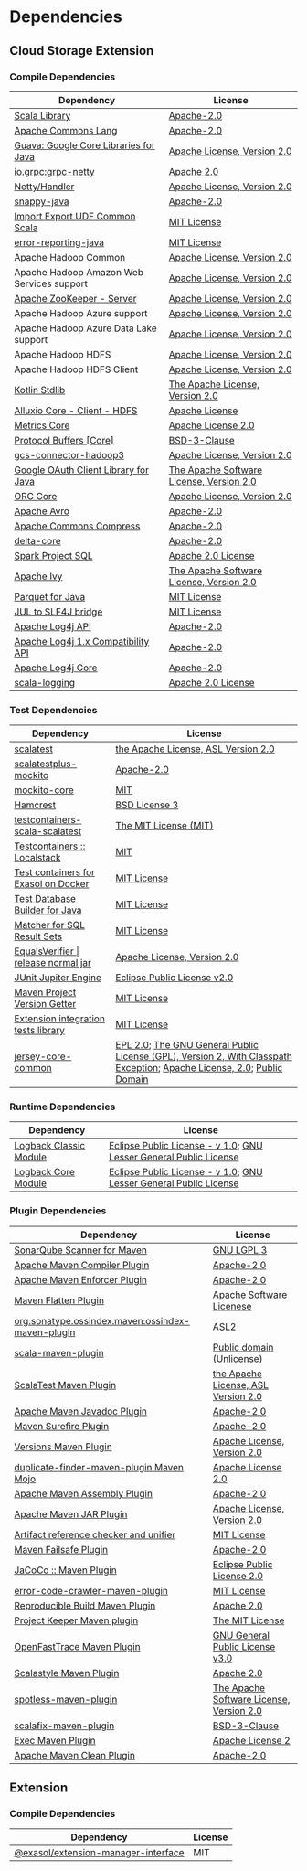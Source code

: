 <!-- @formatter:off -->
# Dependencies

## Cloud Storage Extension

### Compile Dependencies

| Dependency                                 | License                                       |
| ------------------------------------------ | --------------------------------------------- |
| [Scala Library][0]                         | [Apache-2.0][1]                               |
| [Apache Commons Lang][2]                   | [Apache-2.0][3]                               |
| [Guava: Google Core Libraries for Java][4] | [Apache License, Version 2.0][5]              |
| [io.grpc:grpc-netty][6]                    | [Apache 2.0][7]                               |
| [Netty/Handler][8]                         | [Apache License, Version 2.0][1]              |
| [snappy-java][9]                           | [Apache-2.0][10]                              |
| [Import Export UDF Common Scala][11]       | [MIT License][12]                             |
| [error-reporting-java][13]                 | [MIT License][14]                             |
| Apache Hadoop Common                       | [Apache License, Version 2.0][3]              |
| Apache Hadoop Amazon Web Services support  | [Apache License, Version 2.0][3]              |
| [Apache ZooKeeper - Server][15]            | [Apache License, Version 2.0][3]              |
| Apache Hadoop Azure support                | [Apache License, Version 2.0][3]              |
| Apache Hadoop Azure Data Lake support      | [Apache License, Version 2.0][3]              |
| Apache Hadoop HDFS                         | [Apache License, Version 2.0][3]              |
| Apache Hadoop HDFS Client                  | [Apache License, Version 2.0][3]              |
| [Kotlin Stdlib][16]                        | [The Apache License, Version 2.0][5]          |
| [Alluxio Core - Client - HDFS][17]         | [Apache License][18]                          |
| [Metrics Core][19]                         | [Apache License 2.0][10]                      |
| [Protocol Buffers [Core]][20]              | [BSD-3-Clause][21]                            |
| [gcs-connector-hadoop3][22]                | [Apache License, Version 2.0][5]              |
| [Google OAuth Client Library for Java][23] | [The Apache Software License, Version 2.0][3] |
| [ORC Core][24]                             | [Apache License, Version 2.0][3]              |
| [Apache Avro][25]                          | [Apache-2.0][3]                               |
| [Apache Commons Compress][26]              | [Apache-2.0][3]                               |
| [delta-core][27]                           | [Apache-2.0][28]                              |
| [Spark Project SQL][29]                    | [Apache 2.0 License][30]                      |
| [Apache Ivy][31]                           | [The Apache Software License, Version 2.0][5] |
| [Parquet for Java][32]                     | [MIT License][33]                             |
| [JUL to SLF4J bridge][34]                  | [MIT License][35]                             |
| [Apache Log4j API][36]                     | [Apache-2.0][3]                               |
| [Apache Log4j 1.x Compatibility API][37]   | [Apache-2.0][3]                               |
| [Apache Log4j Core][38]                    | [Apache-2.0][3]                               |
| [scala-logging][39]                        | [Apache 2.0 License][30]                      |

### Test Dependencies

| Dependency                                 | License                                                                                                                                        |
| ------------------------------------------ | ---------------------------------------------------------------------------------------------------------------------------------------------- |
| [scalatest][40]                            | [the Apache License, ASL Version 2.0][28]                                                                                                      |
| [scalatestplus-mockito][41]                | [Apache-2.0][28]                                                                                                                               |
| [mockito-core][42]                         | [MIT][43]                                                                                                                                      |
| [Hamcrest][44]                             | [BSD License 3][45]                                                                                                                            |
| [testcontainers-scala-scalatest][46]       | [The MIT License (MIT)][43]                                                                                                                    |
| [Testcontainers :: Localstack][47]         | [MIT][48]                                                                                                                                      |
| [Test containers for Exasol on Docker][49] | [MIT License][50]                                                                                                                              |
| [Test Database Builder for Java][51]       | [MIT License][52]                                                                                                                              |
| [Matcher for SQL Result Sets][53]          | [MIT License][54]                                                                                                                              |
| [EqualsVerifier \| release normal jar][55] | [Apache License, Version 2.0][3]                                                                                                               |
| [JUnit Jupiter Engine][56]                 | [Eclipse Public License v2.0][57]                                                                                                              |
| [Maven Project Version Getter][58]         | [MIT License][59]                                                                                                                              |
| [Extension integration tests library][60]  | [MIT License][61]                                                                                                                              |
| [jersey-core-common][62]                   | [EPL 2.0][63]; [The GNU General Public License (GPL), Version 2, With Classpath Exception][64]; [Apache License, 2.0][30]; [Public Domain][65] |

### Runtime Dependencies

| Dependency                   | License                                                                       |
| ---------------------------- | ----------------------------------------------------------------------------- |
| [Logback Classic Module][66] | [Eclipse Public License - v 1.0][67]; [GNU Lesser General Public License][68] |
| [Logback Core Module][69]    | [Eclipse Public License - v 1.0][67]; [GNU Lesser General Public License][68] |

### Plugin Dependencies

| Dependency                                              | License                                       |
| ------------------------------------------------------- | --------------------------------------------- |
| [SonarQube Scanner for Maven][70]                       | [GNU LGPL 3][71]                              |
| [Apache Maven Compiler Plugin][72]                      | [Apache-2.0][3]                               |
| [Apache Maven Enforcer Plugin][73]                      | [Apache-2.0][3]                               |
| [Maven Flatten Plugin][74]                              | [Apache Software Licenese][3]                 |
| [org.sonatype.ossindex.maven:ossindex-maven-plugin][75] | [ASL2][5]                                     |
| [scala-maven-plugin][76]                                | [Public domain (Unlicense)][77]               |
| [ScalaTest Maven Plugin][78]                            | [the Apache License, ASL Version 2.0][28]     |
| [Apache Maven Javadoc Plugin][79]                       | [Apache-2.0][3]                               |
| [Maven Surefire Plugin][80]                             | [Apache-2.0][3]                               |
| [Versions Maven Plugin][81]                             | [Apache License, Version 2.0][3]              |
| [duplicate-finder-maven-plugin Maven Mojo][82]          | [Apache License 2.0][30]                      |
| [Apache Maven Assembly Plugin][83]                      | [Apache-2.0][3]                               |
| [Apache Maven JAR Plugin][84]                           | [Apache License, Version 2.0][3]              |
| [Artifact reference checker and unifier][85]            | [MIT License][86]                             |
| [Maven Failsafe Plugin][87]                             | [Apache-2.0][3]                               |
| [JaCoCo :: Maven Plugin][88]                            | [Eclipse Public License 2.0][89]              |
| [error-code-crawler-maven-plugin][90]                   | [MIT License][91]                             |
| [Reproducible Build Maven Plugin][92]                   | [Apache 2.0][5]                               |
| [Project Keeper Maven plugin][93]                       | [The MIT License][94]                         |
| [OpenFastTrace Maven Plugin][95]                        | [GNU General Public License v3.0][96]         |
| [Scalastyle Maven Plugin][97]                           | [Apache 2.0][30]                              |
| [spotless-maven-plugin][98]                             | [The Apache Software License, Version 2.0][3] |
| [scalafix-maven-plugin][99]                             | [BSD-3-Clause][21]                            |
| [Exec Maven Plugin][100]                                | [Apache License 2][3]                         |
| [Apache Maven Clean Plugin][101]                        | [Apache-2.0][3]                               |

## Extension

### Compile Dependencies

| Dependency                                 | License |
| ------------------------------------------ | ------- |
| [@exasol/extension-manager-interface][102] | MIT     |

[0]: https://www.scala-lang.org/
[1]: https://www.apache.org/licenses/LICENSE-2.0
[2]: https://commons.apache.org/proper/commons-lang/
[3]: https://www.apache.org/licenses/LICENSE-2.0.txt
[4]: https://github.com/google/guava
[5]: http://www.apache.org/licenses/LICENSE-2.0.txt
[6]: https://github.com/grpc/grpc-java
[7]: https://opensource.org/licenses/Apache-2.0
[8]: https://netty.io/netty-handler/
[9]: https://github.com/xerial/snappy-java
[10]: https://www.apache.org/licenses/LICENSE-2.0.html
[11]: https://github.com/exasol/import-export-udf-common-scala/
[12]: https://github.com/exasol/import-export-udf-common-scala/blob/main/LICENSE
[13]: https://github.com/exasol/error-reporting-java/
[14]: https://github.com/exasol/error-reporting-java/blob/main/LICENSE
[15]: http://zookeeper.apache.org/zookeeper
[16]: https://kotlinlang.org/
[17]: https://www.alluxio.io/alluxio-dora/alluxio-core/alluxio-core-client/alluxio-core-client-hdfs/
[18]: https://github.com/alluxio/alluxio/blob/master/LICENSE
[19]: https://metrics.dropwizard.io/metrics-core
[20]: https://developers.google.com/protocol-buffers/protobuf-java/
[21]: https://opensource.org/licenses/BSD-3-Clause
[22]: https://github.com/GoogleCloudPlatform/BigData-interop/gcs-connector/
[23]: https://github.com/googleapis/google-oauth-java-client/google-oauth-client
[24]: https://orc.apache.org/orc-core
[25]: https://avro.apache.org
[26]: https://commons.apache.org/proper/commons-compress/
[27]: https://delta.io/
[28]: http://www.apache.org/licenses/LICENSE-2.0
[29]: https://spark.apache.org/
[30]: http://www.apache.org/licenses/LICENSE-2.0.html
[31]: http://ant.apache.org/ivy/
[32]: https://github.com/exasol/parquet-io-java/
[33]: https://github.com/exasol/parquet-io-java/blob/main/LICENSE
[34]: http://www.slf4j.org
[35]: http://www.opensource.org/licenses/mit-license.php
[36]: https://logging.apache.org/log4j/2.x/log4j/log4j-api/
[37]: https://logging.apache.org/log4j/2.x/log4j/log4j-1.2-api/
[38]: https://logging.apache.org/log4j/2.x/log4j/log4j-core/
[39]: https://github.com/lightbend/scala-logging
[40]: http://www.scalatest.org
[41]: https://github.com/scalatest/scalatestplus-mockito
[42]: https://github.com/mockito/mockito
[43]: https://opensource.org/licenses/MIT
[44]: http://hamcrest.org/JavaHamcrest/
[45]: http://opensource.org/licenses/BSD-3-Clause
[46]: https://github.com/testcontainers/testcontainers-scala
[47]: https://java.testcontainers.org
[48]: http://opensource.org/licenses/MIT
[49]: https://github.com/exasol/exasol-testcontainers/
[50]: https://github.com/exasol/exasol-testcontainers/blob/main/LICENSE
[51]: https://github.com/exasol/test-db-builder-java/
[52]: https://github.com/exasol/test-db-builder-java/blob/main/LICENSE
[53]: https://github.com/exasol/hamcrest-resultset-matcher/
[54]: https://github.com/exasol/hamcrest-resultset-matcher/blob/main/LICENSE
[55]: https://www.jqno.nl/equalsverifier
[56]: https://junit.org/junit5/
[57]: https://www.eclipse.org/legal/epl-v20.html
[58]: https://github.com/exasol/maven-project-version-getter/
[59]: https://github.com/exasol/maven-project-version-getter/blob/main/LICENSE
[60]: https://github.com/exasol/extension-manager/
[61]: https://github.com/exasol/extension-manager/blob/main/LICENSE
[62]: https://projects.eclipse.org/projects/ee4j.jersey/jersey-common
[63]: http://www.eclipse.org/legal/epl-2.0
[64]: https://www.gnu.org/software/classpath/license.html
[65]: https://creativecommons.org/publicdomain/zero/1.0/
[66]: http://logback.qos.ch/logback-classic
[67]: http://www.eclipse.org/legal/epl-v10.html
[68]: http://www.gnu.org/licenses/old-licenses/lgpl-2.1.html
[69]: http://logback.qos.ch/logback-core
[70]: http://sonarsource.github.io/sonar-scanner-maven/
[71]: http://www.gnu.org/licenses/lgpl.txt
[72]: https://maven.apache.org/plugins/maven-compiler-plugin/
[73]: https://maven.apache.org/enforcer/maven-enforcer-plugin/
[74]: https://www.mojohaus.org/flatten-maven-plugin/
[75]: https://sonatype.github.io/ossindex-maven/maven-plugin/
[76]: http://github.com/davidB/scala-maven-plugin
[77]: http://unlicense.org/
[78]: https://www.scalatest.org/user_guide/using_the_scalatest_maven_plugin
[79]: https://maven.apache.org/plugins/maven-javadoc-plugin/
[80]: https://maven.apache.org/surefire/maven-surefire-plugin/
[81]: https://www.mojohaus.org/versions/versions-maven-plugin/
[82]: https://basepom.github.io/duplicate-finder-maven-plugin
[83]: https://maven.apache.org/plugins/maven-assembly-plugin/
[84]: https://maven.apache.org/plugins/maven-jar-plugin/
[85]: https://github.com/exasol/artifact-reference-checker-maven-plugin/
[86]: https://github.com/exasol/artifact-reference-checker-maven-plugin/blob/main/LICENSE
[87]: https://maven.apache.org/surefire/maven-failsafe-plugin/
[88]: https://www.jacoco.org/jacoco/trunk/doc/maven.html
[89]: https://www.eclipse.org/legal/epl-2.0/
[90]: https://github.com/exasol/error-code-crawler-maven-plugin/
[91]: https://github.com/exasol/error-code-crawler-maven-plugin/blob/main/LICENSE
[92]: http://zlika.github.io/reproducible-build-maven-plugin
[93]: https://github.com/exasol/project-keeper/
[94]: https://github.com/exasol/project-keeper/blob/main/LICENSE
[95]: https://github.com/itsallcode/openfasttrace-maven-plugin
[96]: https://www.gnu.org/licenses/gpl-3.0.html
[97]: http://www.scalastyle.org
[98]: https://github.com/diffplug/spotless
[99]: https://github.com/evis/scalafix-maven-plugin
[100]: https://www.mojohaus.org/exec-maven-plugin
[101]: https://maven.apache.org/plugins/maven-clean-plugin/
[102]: https://registry.npmjs.org/@exasol/extension-manager-interface/-/extension-manager-interface-0.4.0.tgz
